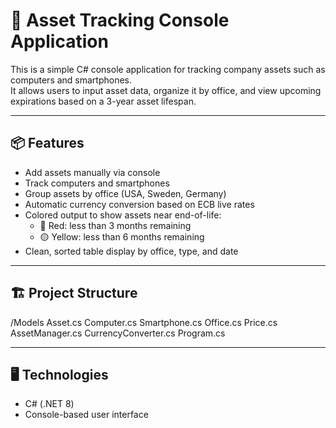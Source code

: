 # 🧾 Asset Tracking Console Application

This is a simple C# console application for tracking company assets such as computers and smartphones.  
It allows users to input asset data, organize it by office, and view upcoming expirations based on a 3-year asset lifespan.

---

## 📦 Features

- Add assets manually via console
- Track computers and smartphones
- Group assets by office (USA, Sweden, Germany)
- Automatic currency conversion based on ECB live rates
- Colored output to show assets near end-of-life:
  - 🔴 Red: less than 3 months remaining
  - 🟡 Yellow: less than 6 months remaining
- Clean, sorted table display by office, type, and date

---

## 🏗️ Project Structure

/Models
  Asset.cs
  Computer.cs
  Smartphone.cs
  Office.cs
  Price.cs
AssetManager.cs
CurrencyConverter.cs
Program.cs

---

## 🖥️ Technologies

- C# (.NET 8)
- Console-based user interface


